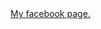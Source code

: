 <html>
<body>
<a href="https://m.facebook.com/Raazoo0?ref=bookmarks">My facebook page.</a>
</body>
</html>
